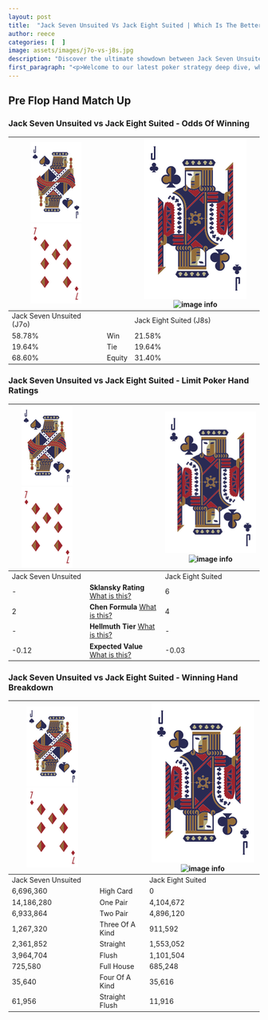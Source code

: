 ```yaml
---
layout: post
title:  "Jack Seven Unsuited Vs Jack Eight Suited | Which Is The Better Hand In Poker? A Complete Guide"
author: reece
categories: [  ]
image: assets/images/j7o-vs-j8s.jpg
description: "Discover the ultimate showdown between Jack Seven Unsuited and Jack Eight Suited in poker! Uncover the odds, strategies, and scenarios where one hand triumphs over the other. Get ready to up your poker game with this thrilling analysis."
first_paragraph: "<p>Welcome to our latest poker strategy deep dive, where we're pitting two distinct hands against each other in a high-stakes showdown: Jack Seven Unsuited vs Jack Eight Suited.</p><p>In the dynamic world of poker, every decision counts, and knowing which hand holds the upper hand is key to your success at the table.</p><p>In this article, we'll dissect these two hands, explore the scenarios where one dominates the other, and equip you with the knowledge to make strategic choices that can tip the odds in your favor.</p><p>Get ready to unravel the intriguing dynamics of these poker hands and elevate your game to new heights.</p>"
---
```




[comment]: # (sp0)

## Pre Flop Hand Match Up

<div class="table hand-ratings" markdown="1"> 



### Jack Seven Unsuited vs Jack Eight Suited - Odds Of Winning


    
| ![image info](assets/images/hand1/J.png) ![image info](assets/images/hand1/7o.png) |  | ![image info](assets/images/hand2/J.png) ![image info](assets/images/hand2/8s.png) |
| -------- | -------- | -------- |
| Jack Seven Unsuited (J7o) |  | Jack Eight Suited (J8s) |
| 58.78% | Win | 21.58% |
| 19.64% | Tie | 19.64% |
| 68.60% | Equity | 31.40% |




[comment]: # (sp1)



### Jack Seven Unsuited vs Jack Eight Suited - Limit Poker Hand Ratings


    
| ![image info](assets/images/hand1/J.png) ![image info](assets/images/hand1/7o.png) |  | ![image info](assets/images/hand2/J.png) ![image info](assets/images/hand2/8s.png) |
| -------- | -------- | -------- |
| Jack Seven Unsuited |  | Jack Eight Suited |
| - | **Sklansky Rating** [What is this?](/sklansky-rating-explained) | 6 |
| 2 | **Chen Formula** [What is this?](/chen-formula-explained) | 4 |
| - | **Hellmuth Tier** [What is this?](/Hellmuth-tier-explained) | - |
| -0.12 | **Expected Value** [What is this?](/expected-value-explained) | -0.03 |




[comment]: # (sp2)



### Jack Seven Unsuited vs Jack Eight Suited - Winning Hand Breakdown


    
| ![image info](assets/images/hand1/J.png) ![image info](assets/images/hand1/7o.png) |  | ![image info](assets/images/hand2/J.png) ![image info](assets/images/hand2/8s.png) |
| -------- | -------- | -------- |
| Jack Seven Unsuited |  | Jack Eight Suited |
| 6,696,360 | High Card | 0 |
| 14,186,280 | One Pair | 4,104,672 |
| 6,933,864 | Two Pair | 4,896,120 |
| 1,267,320 | Three Of A Kind | 911,592 |
| 2,361,852 | Straight | 1,553,052 |
| 3,964,704 | Flush | 1,101,504 |
| 725,580 | Full House | 685,248 |
| 35,640 | Four Of A Kind | 35,616 |
| 61,956 | Straight Flush | 11,916 |




[comment]: # (sp3)



</div>

[comment]: # (sp4)



[comment]: # (sp5)

